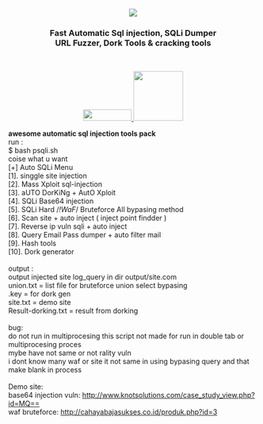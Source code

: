 
<h1 align="center">
  <br>
  <img src="https://i.ibb.co/LYnKqpr/logopsqli.png"></h1>
   <h3 align="center">Fast Automatic Sql injection, SQLi Dumper<br>URL Fuzzer, Dork Tools & cracking tools
    </h3>
  <br>
<p align="center">
  </a>
  <a href="https://github.com/Agressiv1njector/psqli">
     <img src="https://i.ibb.co/SRxwPZw/1586858881-pic.jpg" height="23" width="98">
  </a>
   <a href="https://github.com/Agressiv1njector/psqli">
    <img src="https://i.ibb.co/wRhtqKX/1586858881-picsay.jpg height="40" width="100">
  </a>
</p>
  
<b>awesome automatic sql injection tools pack</b><br>run :<br>$ bash psqli.sh<br>coise what u want<br>[+] Auto SQLi Menu<br>[1]. singgle site injection<br>[2]. Mass Xploit sql-injection<br>[3]. aUTO DorKiNg + AutO Xploit<br>[4]. SQLi Base64 injection<br>[5]. SQLi Hard /*!WaF*/ Bruteforce All bypasing method<br>[6]. Scan site + auto inject ( inject point findder )<br>[7]. Reverse ip vuln sqli + auto inject<br>[8]. Query Email Pass dumper + auto filter mail<br>[9]. Hash tools<br>[10]. Dork generator<br><br>output :<br>output injected site log_query in dir output/site.com<br>union.txt = list file for bruteforce union select bypasing<br>.key = for dork gen<br>site.txt = demo site
<br>Result-dorking.txt = result from dorking
<br><br>bug:
<br>do not run in multiprocesing this script not made for run in double tab or multiprocesing proces<br>mybe have not same or not rality vuln
<br>i dont know many waf or site it not same in using bypasing query and that make blank in process
<br><br>Demo site:
<br>base64 injection vuln: http://www.knotsolutions.com/case_study_view.php?id=MQ==
<br>waf bruteforce: http://cahayabajasukses.co.id/produk.php?id=3
